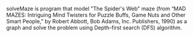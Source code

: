 solveMaze is program that model "The Spider's Web" maze (from “MAD MAZES: Intriguing Mind Twisters for Puzzle Buffs, Game Nuts and Other Smart People,” by Robert Abbott, Bob Adams, Inc. Publishers, 1990) as a graph and solve the problem using Depth-first search (DFS) algorithm.
